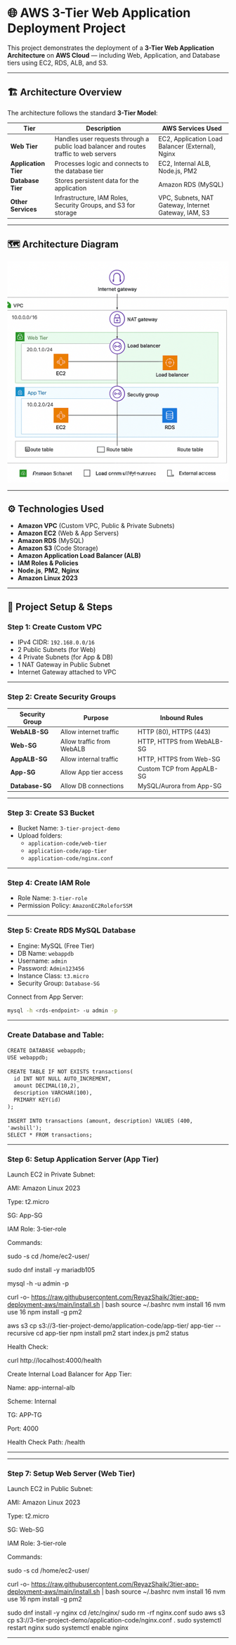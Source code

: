 # 🌐 AWS 3-Tier Web Application Deployment Project

This project demonstrates the deployment of a **3-Tier Web Application Architecture** on **AWS Cloud** — including Web, Application, and Database tiers using EC2, RDS, ALB, and S3.

---

## 🏗️ Architecture Overview

The architecture follows the standard **3-Tier Model**:

| Tier | Description | AWS Services Used |
|------|--------------|-------------------|
| **Web Tier** | Handles user requests through a public load balancer and routes traffic to web servers | EC2, Application Load Balancer (External), Nginx |
| **Application Tier** | Processes logic and connects to the database tier | EC2, Internal ALB, Node.js, PM2 |
| **Database Tier** | Stores persistent data for the application | Amazon RDS (MySQL) |
| **Other Services** | Infrastructure, IAM Roles, Security Groups, and S3 for storage | VPC, Subnets, NAT Gateway, Internet Gateway, IAM, S3 |

---

## 🗺️ Architecture Diagram

![AWS 3-Tier Architecture](Architecture.png)

---

## ⚙️ Technologies Used

- **Amazon VPC** (Custom VPC, Public & Private Subnets)
- **Amazon EC2** (Web & App Servers)
- **Amazon RDS** (MySQL)
- **Amazon S3** (Code Storage)
- **Amazon Application Load Balancer (ALB)**
- **IAM Roles & Policies**
- **Node.js**, **PM2**, **Nginx**
- **Amazon Linux 2023**

---

## 🚀 Project Setup & Steps

### Step 1: Create Custom VPC
- IPv4 CIDR: `192.168.0.0/16`
- 2 Public Subnets (for Web)
- 4 Private Subnets (for App & DB)
- 1 NAT Gateway in Public Subnet
- Internet Gateway attached to VPC

---

### Step 2: Create Security Groups
| Security Group | Purpose | Inbound Rules |
|----------------|----------|----------------|
| **WebALB-SG** | Allow internet traffic | HTTP (80), HTTPS (443) |
| **Web-SG** | Allow traffic from WebALB | HTTP, HTTPS from WebALB-SG |
| **AppALB-SG** | Allow internal traffic | HTTP, HTTPS from Web-SG |
| **App-SG** | Allow App tier access | Custom TCP from AppALB-SG |
| **Database-SG** | Allow DB connections | MySQL/Aurora from App-SG |

---

### Step 3: Create S3 Bucket
- Bucket Name: `3-tier-project-demo`
- Upload folders:
  - `application-code/web-tier`
  - `application-code/app-tier`
  - `application-code/nginx.conf`

---

### Step 4: Create IAM Role
- Role Name: `3-tier-role`
- Permission Policy: `AmazonEC2RoleforSSM`

---

### Step 5: Create RDS MySQL Database
- Engine: MySQL (Free Tier)
- DB Name: `webappdb`
- Username: `admin`
- Password: `Admin123456`
- Instance Class: `t3.micro`
- Security Group: `Database-SG`

Connect from App Server:
```bash
mysql -h <rds-endpoint> -u admin -p
```

---
### Create Database and Table:
```
CREATE DATABASE webappdb;
USE webappdb;

CREATE TABLE IF NOT EXISTS transactions(
  id INT NOT NULL AUTO_INCREMENT,
  amount DECIMAL(10,2),
  description VARCHAR(100),
  PRIMARY KEY(id)
);

INSERT INTO transactions (amount, description) VALUES (400, 'awsbill');
SELECT * FROM transactions;
```

---
### Step 6: Setup Application Server (App Tier)

Launch EC2 in Private Subnet:

AMI: Amazon Linux 2023

Type: t2.micro

SG: App-SG

IAM Role: 3-tier-role

Commands:

sudo -s
cd /home/ec2-user/

sudo dnf install -y mariadb105

mysql -h <rds-endpoint> -u admin -p

curl -o- https://raw.githubusercontent.com/ReyazShaik/3tier-app-deployment-aws/main/install.sh | bash
source ~/.bashrc
nvm install 16
nvm use 16
npm install -g pm2

aws s3 cp s3://3-tier-project-demo/application-code/app-tier/ app-tier --recursive
cd app-tier
npm install
pm2 start index.js
pm2 status


Health Check:

curl http://localhost:4000/health


Create Internal Load Balancer for App Tier:

Name: app-internal-alb

Scheme: Internal

TG: APP-TG

Port: 4000

Health Check Path: /health

---

---
### Step 7: Setup Web Server (Web Tier)

Launch EC2 in Public Subnet:

AMI: Amazon Linux 2023

Type: t2.micro

SG: Web-SG

IAM Role: 3-tier-role

Commands:

sudo -s
cd /home/ec2-user/

curl -o- https://raw.githubusercontent.com/ReyazShaik/3tier-app-deployment-aws/main/install.sh | bash
source ~/.bashrc
nvm install 16
nvm use 16
npm install -g pm2

sudo dnf install -y nginx
cd /etc/nginx/
sudo rm -rf nginx.conf
sudo aws s3 cp s3://3-tier-project-demo/application-code/nginx.conf .
sudo systemctl restart nginx
sudo systemctl enable nginx

---



